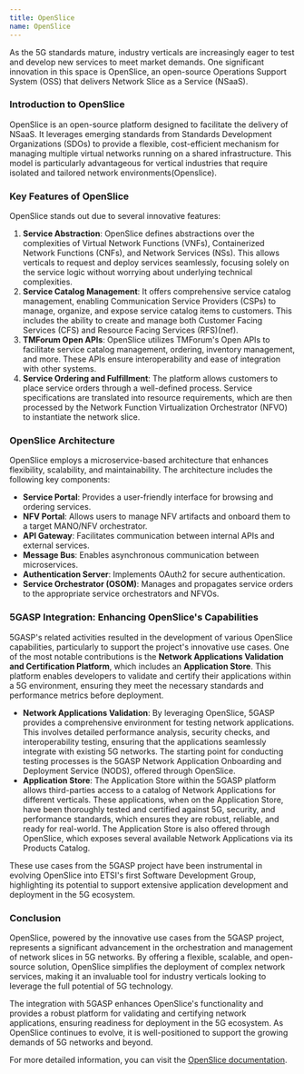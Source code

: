```yaml
---
title: OpenSlice
name: OpenSlice
---
```


As the 5G standards mature, industry verticals are increasingly eager to test and develop new services to meet market demands. One significant innovation in this space is OpenSlice, an open-source Operations Support System (OSS) that delivers Network Slice as a Service (NSaaS).

### Introduction to OpenSlice

OpenSlice is an open-source platform designed to facilitate the delivery of NSaaS. It leverages emerging standards from Standards Development Organizations (SDOs) to provide a flexible, cost-efficient mechanism for managing multiple virtual networks running on a shared infrastructure. This model is particularly advantageous for vertical industries that require isolated and tailored network environments(Openslice).

### Key Features of OpenSlice

OpenSlice stands out due to several innovative features:

1. **Service Abstraction**: OpenSlice defines abstractions over the complexities of Virtual Network Functions (VNFs), Containerized Network Functions (CNFs), and Network Services (NSs). This allows verticals to request and deploy services seamlessly, focusing solely on the service logic without worrying about underlying technical complexities.
2. **Service Catalog Management**: It offers comprehensive service catalog management, enabling Communication Service Providers (CSPs) to manage, organize, and expose service catalog items to customers. This includes the ability to create and manage both Customer Facing Services (CFS) and Resource Facing Services (RFS)(nef).
3. **TMForum Open APIs**: OpenSlice utilizes TMForum's Open APIs to facilitate service catalog management, ordering, inventory management, and more. These APIs ensure interoperability and ease of integration with other systems.
4. **Service Ordering and Fulfillment**: The platform allows customers to place service orders through a well-defined process. Service specifications are translated into resource requirements, which are then processed by the Network Function Virtualization Orchestrator (NFVO) to instantiate the network slice.

### OpenSlice Architecture

OpenSlice employs a microservice-based architecture that enhances flexibility, scalability, and maintainability. The architecture includes the following key components:

- **Service Portal**: Provides a user-friendly interface for browsing and ordering services.
- **NFV Portal**: Allows users to manage NFV artifacts and onboard them to a target MANO/NFV orchestrator.
- **API Gateway**: Facilitates communication between internal APIs and external services.
- **Message Bus**: Enables asynchronous communication between microservices.
- **Authentication Server**: Implements OAuth2 for secure authentication.
- **Service Orchestrator (OSOM)**: Manages and propagates service orders to the appropriate service orchestrators and NFVOs.

### 5GASP Integration: Enhancing OpenSlice's Capabilities

5GASP's related activities resulted in the development of various OpenSlice capabilities, particularly to support the project's innovative use cases. One of the most notable contributions is the **Network Applications Validation and Certification Platform**, which includes an **Application Store**. This platform enables developers to validate and certify their applications within a 5G environment, ensuring they meet the necessary standards and performance metrics before deployment.

- **Network Applications Validation**: By leveraging OpenSlice, 5GASP provides a comprehensive environment for testing network applications. This involves detailed performance analysis, security checks, and interoperability testing, ensuring that the applications seamlessly integrate with existing 5G networks. The starting point for conducting testing processes is the 5GASP Network Application Onboarding and Deployment Service (NODS), offered through OpenSlice.
- **Application Store**: The Application Store within the 5GASP platform allows third-parties access to a catalog of Network Applications for different verticals. These applications, when on the Application Store, have been thoroughly tested and certified against 5G, security, and performance standards, which ensures they are robust, reliable, and ready for real-world. The Application Store is also offered through OpenSlice, which exposes several available Network Applications via its Products Catalog.

These use cases from the 5GASP project have been instrumental in evolving OpenSlice into ETSI's first Software Development Group, highlighting its potential to support extensive application development and deployment in the 5G ecosystem.

### Conclusion

OpenSlice, powered by the innovative use cases from the 5GASP project, represents a significant advancement in the orchestration and management of network slices in 5G networks. By offering a flexible, scalable, and open-source solution, OpenSlice simplifies the deployment of complex network services, making it an invaluable tool for industry verticals looking to leverage the full potential of 5G technology.

The integration with 5GASP enhances OpenSlice's functionality and provides a robust platform for validating and certifying network applications, ensuring readiness for deployment in the 5G ecosystem. As OpenSlice continues to evolve, it is well-positioned to support the growing demands of 5G networks and beyond.

For more detailed information, you can visit the [OpenSlice documentation](http://openslice.io/).